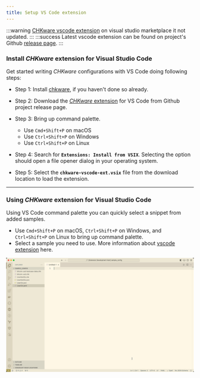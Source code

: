 ```yaml
---
title: Setup VS Code extension
---
```


:::warning
[CHKware vscode extension](https://marketplace.visualstudio.com/items?itemName=chkware.chkware) on visual studio marketplace it not updated.
:::
:::success
Latest vscode extension can be found on project's Github [release page](#).
:::

### Install *CHKware* extension for Visual Studio Code

Get started writing *CHKware* configurations with VS Code doing following steps:

- Step 1: Install [chkware](/docs/setup), if you haven't done so already.

- Step 2: Download the [*CHKware* extension](#) for VS Code from Github project release page.

- Step 3: Bring up command palette.

    - Use `Cmd+Shift+P` on macOS
    - Use `Ctrl+Shift+P` on Windows
    - Use `Ctrl+Shift+P` on Linux

- Step 4: Search for **`Extensions: Install from VSIX`**. Selecting the option should open a file opener dialog in your operating system.

- Step 5: Select the **`chkware-vscode-ext.vsix`** file from the download location to load the extension.

---

### Using *CHKware* extension for Visual Studio Code

Using VS Code command palette you can quickly select a snippet from added samples.

- Use `Cmd+Shift+P` on macOS, `Ctrl+Shift+P` on Windows, and `Ctrl+Shift+P` on Linux to bring up command palette.
- Select a sample you need to use. More information about [vscode extension](https://github.com/chkware/vscode-ext/blob/main/README.md) here.

![CHKware visual studio code extension](../assets/vsc-extension-usage.gif)
